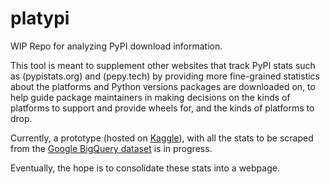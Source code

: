 # platypi

WIP Repo for analyzing PyPI download information.

This tool is meant to supplement other websites that track PyPI stats such as (pypistats.org) and (pepy.tech)
by providing more fine-grained statistics about the platforms and Python versions packages are downloaded on,
to help guide package maintainers in making decisions on the kinds of platforms to support and provide wheels
for, and the kinds of platforms to drop.

Currently, a prototype (hosted on [Kaggle](https://www.kaggle.com/code/lithomas1/pypi-download-analysis)),
with all the stats to be scraped from the [Google BigQuery dataset](https://console.cloud.google.com/marketplace/product/gcp-public-data-pypi/pypi?_ga=2.229813535.-2089851614.1652743720) is in progress.

Eventually, the hope is to consolidate these stats into a webpage.
